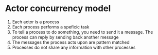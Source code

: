 # Actor concurrency model

1. Each actor is a process
2. Each process performs a speficic task
3. To tell a process to do something, you need to send it a message. The process
   can reply by sending back another message
4. The messages the process acts upon are pattern matched
5. Processes do not share any information with other processes

